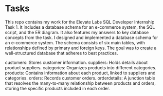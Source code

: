 # Tasks
This repo contains my work for the Elevate Labs SQL Developer Internship Task 1. It includes a database schema for an e-commerce system, the SQL script, and the ER diagram. It also features my answers to key database concepts from the task.
I designed and implemented a database schema for an e-commerce system. The schema consists of six main tables, with relationships defined by primary and foreign keys. The goal was to create a well-structured database that adheres to best practices.

customers: Stores customer information.
suppliers: Holds details about product suppliers.
categories: Organizes products into different categories.
products: Contains information about each product, linked to suppliers and categories.
orders: Records customer orders.
orderdetails: A junction table that resolves the many-to-many relationship between products and orders, storing the specific products included in each order.
